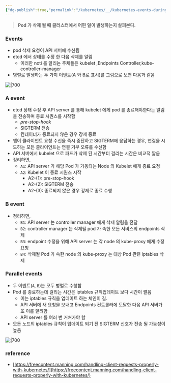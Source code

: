 ```yaml
---
{"dg-publish":true,"permalink":"/kubernetes/__/kubernetes-events-during-deletion/","tags":["kubernetes, pod-deletion"]}
---
```



> **Pod 가 삭제 될 때 클러스터에서 어떤 일이 발생하는지 살펴본다.**

### Events
- pod 삭제 요청이 API 서버에 수신됨
- etcd 에서 상태를 수정 한 다음 삭제를 알림
	- 이러한 noti 를 알리는 주체들은 kubelet ,Endpoints Controller,kube-controller-manager
- 병렬로 발생하는 두 가지 이벤트(A 와 B로 표시)를 그림으로 보면 다음과 같음

![|700](https://i.imgur.com/y1Nav1w.png)

### A event
- etcd 상태 수정 후 API server 를 통해 kubelet 에게 pod 를 종료해야한다는 알림을 전송하며 종료 시퀀스를 시작함
	- *pre-stop-hook*
	- SIGTERM 전송
	- 컨테이너가 종료되지 않은 경우 강제 종료
- 앱이 클라이언트 요청 수신을 즉시 중단하고 SIGTERM에 응답하는 경우, 연결을 시도하는 모든 클라이언트는 연결 거부 오류를 수신함
- API 서버에서 kubelet 으로 파드가 삭제 된 시간부터 걸리는 시간은 비교적 짧음
- 정리하면,
	- `A1`: API server 가 해당 Pod 가 기동되는 Node 의 Kubelet 에게 종료 요청
	- `A2`: Kubelet 이 종료 시퀀스 시작
	    - A2-(1): pre-stop-hook
	    - A2-(2): SIGTERM 전송
	    - A2-(3): 종료되지 않은 경우 강제로 종료 수행

### B event
- 정리하면,
	- `B1`: API server 는 controller manager 에게 삭제 알림을 전달
	- `B2`: controller manager 는 삭제될 pod 가 속한 모든 서비스의 endpoints 삭제
	- `B3`: endpoint 수정을 위해 API server 는 각 node 의 kube-proxy 에게 수정요청
	- `B4`: 삭제될 Pod 가 속한 node 의 kube-proxy 는 대상 Pod 관련 iptables 삭제

### Parallel events
- 두 이벤트(`A`, `B`)는 모두 병렬로 수행함
- Pod 를 종료하는데 걸리는 시간은 iptables 규칙업데이트 보다 시간이 짤음
	- 이는 iptables 규칙을 업데이트 하는 체인이 길.
	- API 서버에 새 요청을 보내고 Endpoints 컨트롤러에 도달한 다음 API 서버가 또 이를 알려함
    - API server 를 여러 번 거쳐가야 함
- 모든 노드의 iptables 규칙이 업데이트 되기 전 SIGTERM 신호가 전송 될 가능성이 높음

![|700](https://i.imgur.com/RPDTsKf.png)

### reference

- [https://freecontent.manning.com/handling-client-requests-properly-with-kubernetes/](https://freecontent.manning.com/handling-client-requests-properly-with-kubernetes/)
